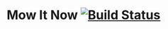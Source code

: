 # Mow It Now [![Build Status](https://travis-ci.org/rdlopes/mowitnow.svg?branch=master)](https://travis-ci.org/rdlopes/mowitnow)